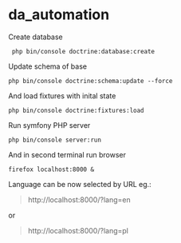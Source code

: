 # da_automation

Create database

     php bin/console doctrine:database:create

Update schema of base

    php bin/console doctrine:schema:update --force

And load fixtures with inital state

    php bin/console doctrine:fixtures:load

Run symfony PHP server

    php bin/console server:run

And in second terminal run browser

    firefox localhost:8000 &
    
Language can be now selected by URL eg.:

> http://localhost:8000/?lang=en

or

> http://localhost:8000/?lang=pl